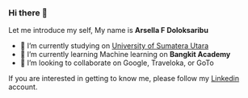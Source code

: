 ### Hi there 👋

Let me introduce my self, My name is **Arsella F Doloksaribu**
- 🔭 I’m currently studying on [University of Sumatera Utara](https://www.usu.ac.id/)
- 🌱 I’m currently learning Machine learning on **Bangkit Academy**
- 👯 I’m looking to collaborate on Google, Traveloka, or GoTo

If you are interested in getting to know me, please follow my [Linkedin](https://www.linkedin.com/in/arsella-f-doloksaribu/) account.
